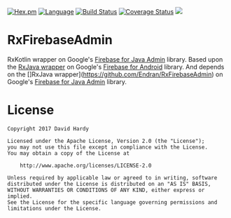 [![Hex.pm](https://img.shields.io/hexpm/l/plug.svg)](http://www.apache.org/licenses/LICENSE-2.0)
[![Language](https://img.shields.io/badge/language-kotlin-yellowgreen.svg)](https://www.google.nl/search?q=kotlin)
[![Build Status](https://travis-ci.org/Endran/RxFirebaseAdminKt.svg?branch=master)](https://travis-ci.org/Endran/RxFirebaseAdminKt)
[![Coverage Status](https://coveralls.io/repos/github/Endran/RxFirebaseAdminKt/badge.svg?branch=master)](https://coveralls.io/github/Endran/RxFirebaseAdminKt?branch=master)
[![](https://jitpack.io/v/endran/RxFirebaseAdminKt.svg)](https://jitpack.io/#endran/RxFirebaseAdminKt)
# RxFirebaseAdmin

RxKotlin wrapper on Google's [Firebase for Java Admin](https://firebase.google.com/docs/admin/setup) library. Based upon the 
[RxJava wrapper](https://github.com/nmoskalenko/RxFirebase) on Google's [Firebase for Android](https://firebase.google.com/docs/android/setup) library. 
And depends on the []RxJava wrapper](https://github.com/Endran/RxFirebaseAdmin) on Google's [Firebase for Java Admin](https://firebase.google.com/docs/admin/setup) library.

# License

    Copyright 2017 David Hardy
    
    Licensed under the Apache License, Version 2.0 (the "License");
    you may not use this file except in compliance with the License.
    You may obtain a copy of the License at
    
        http://www.apache.org/licenses/LICENSE-2.0
    
    Unless required by applicable law or agreed to in writing, software
    distributed under the License is distributed on an "AS IS" BASIS,
    WITHOUT WARRANTIES OR CONDITIONS OF ANY KIND, either express or implied.
    See the License for the specific language governing permissions and
    limitations under the License.
